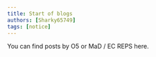 ```yaml
---
title: Start of blogs
authors: [Sharky65749]
tags: [notice]
---
```


You can find posts by O5 or MaD / EC REPS here.
